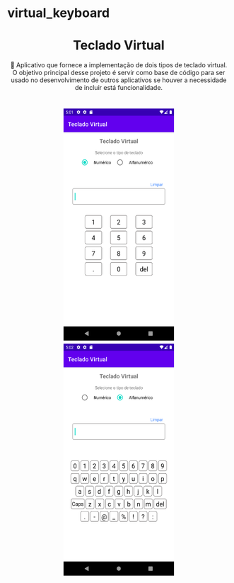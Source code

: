 # virtual_keyboard


<h1 align="center">
<a>Teclado Virtual</a>
</h1>
<p align="center">🚀 Aplicativo que fornece a implementação de dois tipos de teclado virtual. O objetivo principal desse projeto é servir como base de código para ser usado no desenvolvimento de outros aplicativos se houver a necessidade de incluir está funcionalidade. 
</p>

<h1 align="center">
  <img alt="NextLevelWeek" title="Teclado Numérico" src="./prints/numeric.png" width="250" height="524"/>
  <img alt="NextLevelWeek" title="Telado Alphanumérico" src="./prints/alphanumeric.png" width="250" height="524"/>
</h1>
